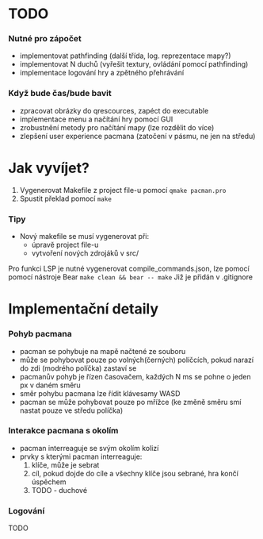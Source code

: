 # TODO
### Nutné pro zápočet
- implementovat pathfinding (další třída, log. reprezentace mapy?)
- implementovat N duchů (vyřešit textury, ovládání pomocí pathfinding)
- implementace logování hry a zpětného přehrávání

### Když bude čas/bude bavit
- zpracovat obrázky do qrescources, zapéct do executable
- implementace menu a načítání hry pomocí GUI
- zrobustnění metody pro načítání mapy (lze rozdělit do více)
- zlepšení user experience pacmana (zatočení v pásmu, ne jen na středu)

# Jak vyvíjet?
1. Vygenerovat Makefile z project file-u pomocí `qmake pacman.pro`
2. Spustit překlad pomocí `make`

### Tipy
- Nový makefile se musí vygenerovat při:
  - úpravě project file-u
  - vytvoření nových zdrojáků v src/

Pro funkci LSP je nutné vygenerovat compile_commands.json, lze pomocí pomocí nástroje Bear `make clean && bear -- make` Již je přidán v .gitignore

# Implementační detaily

### Pohyb pacmana
- pacman se pohybuje na mapě načtené ze souboru
- může se pohybovat pouze po volných(černých) políčcích, pokud narazí do zdi
  (modrého políčka) zastaví se
- pacmanův pohyb je řízen časovačem, každých N ms se pohne o jeden px v daném směru
- směr pohybu pacmana lze řídit klávesamy WASD
- pacman se může pohybovat pouze po mřížce (ke změně směru smí nastat pouze ve středu políčka)

### Interakce pacmana s okolím
- pacman interreaguje se svým okolím kolizí
- prvky s kterými pacman interreaguje:
  1. klíče, může je sebrat
  2. cíl, pokud dojde do cíle a všechny klíče jsou sebrané, hra končí úspěchem
  3. TODO - duchové

### Logování
TODO
